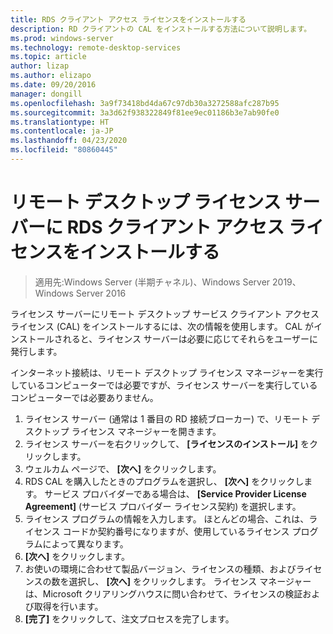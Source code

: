 ```yaml
---
title: RDS クライアント アクセス ライセンスをインストールする
description: RD クライアントの CAL をインストールする方法について説明します。
ms.prod: windows-server
ms.technology: remote-desktop-services
ms.topic: article
author: lizap
ms.author: elizapo
ms.date: 09/20/2016
manager: dongill
ms.openlocfilehash: 3a9f73418bd4da67c97db30a3272588afc287b95
ms.sourcegitcommit: 3a3d62f938322849f81ee9ec01186b3e7ab90fe0
ms.translationtype: HT
ms.contentlocale: ja-JP
ms.lasthandoff: 04/23/2020
ms.locfileid: "80860445"
---
```

# <a name="install-rds-client-access-licenses-on-the-remote-desktop-license-server"></a>リモート デスクトップ ライセンス サーバーに RDS クライアント アクセス ライセンスをインストールする

>適用先:Windows Server (半期チャネル)、Windows Server 2019、Windows Server 2016

ライセンス サーバーにリモート デスクトップ サービス クライアント アクセス ライセンス (CAL) をインストールするには、次の情報を使用します。 CAL がインストールされると、ライセンス サーバーは必要に応じてそれらをユーザーに発行します。

インターネット接続は、リモート デスクトップ ライセンス マネージャーを実行しているコンピューターでは必要ですが、ライセンス サーバーを実行しているコンピューターでは必要ありません。

1. ライセンス サーバー (通常は 1 番目の RD 接続ブローカー) で、リモート デスクトップ ライセンス マネージャーを開きます。
2. ライセンス サーバーを右クリックして、 **[ライセンスのインストール]** をクリックします。
3. ウェルカム ページで、 **[次へ]** をクリックします。
4. RDS CAL を購入したときのプログラムを選択し、 **[次へ]** をクリックします。 サービス プロバイダーである場合は、 **[Service Provider License Agreement]** (サービス プロバイダー ライセンス契約) を選択します。
5. ライセンス プログラムの情報を入力します。 ほとんどの場合、これは、ライセンス コードか契約番号になりますが、使用しているライセンス プログラムによって異なります。
6. **[次へ]** をクリックします。
7. お使いの環境に合わせて製品バージョン、ライセンスの種類、およびライセンスの数を選択し、 **[次へ]** をクリックします。 ライセンス マネージャーは、Microsoft クリアリングハウスに問い合わせて、ライセンスの検証および取得を行います。
8.  **[完了]** をクリックして、注文プロセスを完了します。